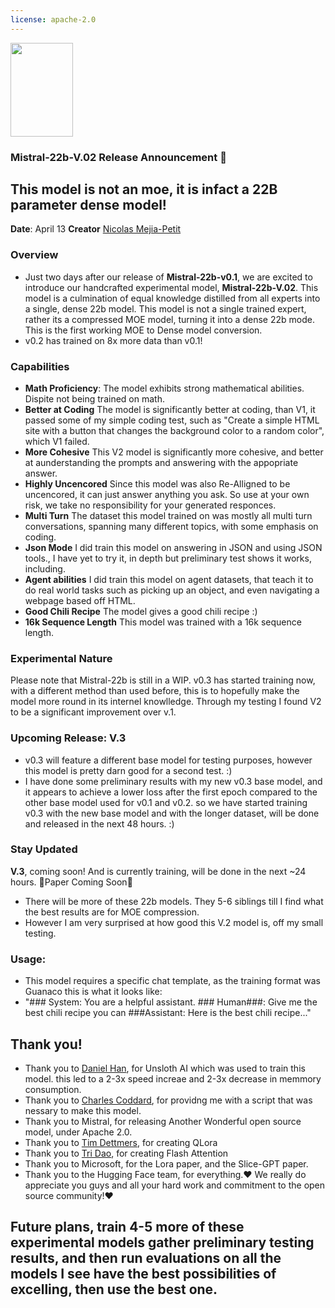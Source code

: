 ```yaml
---
license: apache-2.0
---
```

<img src="https://huggingface.co/Vezora/Mistral-22B-v0.1/resolve/main/unsloth.png" width="100" height="150" />

### Mistral-22b-V.02 Release Announcement 🚀

## This model is not an moe, it is infact a 22B parameter dense model!

**Date**: April 13
**Creator** [Nicolas Mejia-Petit](https://twitter.com/mejia_petit)

### Overview
- Just two days after our release of **Mistral-22b-v0.1**, we are excited to introduce our handcrafted experimental model, **Mistral-22b-V.02**. This model is a culmination of equal knowledge distilled from all experts into a single, dense 22b model. This model is not a single trained expert, rather its a compressed MOE model, turning it into a dense 22b mode. This is the first working MOE to Dense model conversion.
- v0.2 has trained on 8x more data than v0.1!
  
### Capabilities
- **Math Proficiency**: The model exhibits strong mathematical abilities. Dispite not being trained on math.
- **Better at Coding** The model is significantly better at coding, than V1, it passed some of my simple coding test, such as "Create a simple HTML site with a button that changes the background color to a random color", which V1 failed.
- **More Cohesive** This V2 model is significantly more cohesive, and better at aunderstanding the prompts and answering with the appopriate answer.
- **Highly Uncencored** Since this model was also Re-Alligned to be uncencored, it can just answer anything you ask. So use at your own risk, we take no responsibility for your generated responces.
- **Multi Turn** The dataset this model trained on was mostly all multi turn conversations, spanning many different topics, with some emphasis on coding.
- **Json Mode** I did train this model on answering in JSON and using JSON tools., I have yet to try it, in depth but preliminary test shows it works, including.
- **Agent abilities** I did train this model on agent datasets, that teach it to do real world tasks such as picking up an object, and even navigating a webpage based off HTML.
- **Good Chili Recipe** The model gives a good chili recipe :)
- **16k Sequence Length** This model was trained with a 16k sequence length.

### Experimental Nature
Please note that Mistral-22b is still in a WIP. v0.3 has started training now, with a different method than used before, this is to hopefully make the model more round in its internel knowlledge. Through my testing I found V2 to be a significant improvement over v.1.

### Upcoming Release: V.3
- v0.3 will feature a different base model for testing purposes, however this model is pretty darn good for a second test. :)
- I have done some preliminary results with my new v0.3 base model, and it appears to achieve a lower loss after the first epoch compared to the other base model used for v0.1 and v0.2. so we have started training v0.3 with the new base model and with the longer dataset, will be done and released in the next 48 hours. :)

### Stay Updated
**V.3**, coming soon! And is currently training, will be done in the next ~24 hours. 🌟Paper Coming Soon🌟
- There will be more of these 22b models. They 5-6 siblings till I find what the best results are for MOE compression.
- However I am very surprised at how good this V.2 model is, off my small testing.

### Usage:
- This model requires a specific chat template, as the training format was Guanaco this is what it looks like:
- "### System: You are a helpful assistant. ### Human###: Give me the best chili recipe you can ###Assistant: Here is the best chili recipe..."


## Thank you!
- Thank you to [Daniel Han](https://twitter.com/danielhanchen), for Unsloth AI which was used to train this model. this led to a 2-3x speed increae and 2-3x decrease in memmory consumption.
- Thank you to [Charles Coddard](https://twitter.com/chargoddard), for providng me with a script that was nessary to make this model.
- Thank you to Mistral, for releasing Another Wonderful open source model, under Apache 2.0.
- Thank you to [Tim Dettmers](https://twitter.com/Tim_Dettmers), for creating QLora
- Thank you to [Tri Dao](https://twitter.com/tri_dao), for creating Flash Attention
- Thank you to Microsoft, for the Lora paper, and the Slice-GPT paper.
- Thank you to the Hugging Face team, for everything.❤️ We really do appreciate you guys and all your hard work and commitment to the open source community!❤️


## Future plans, train 4-5 more of these experimental models gather preliminary testing results, and then run evaluations on all the models I see have the best possibilities of excelling, then use the best one.